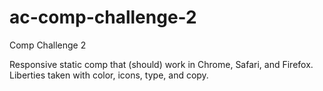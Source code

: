 # ac-comp-challenge-2
Comp Challenge 2

Responsive static comp that (should) work in Chrome, Safari, and Firefox. Liberties taken with color, icons, type, and copy. 
